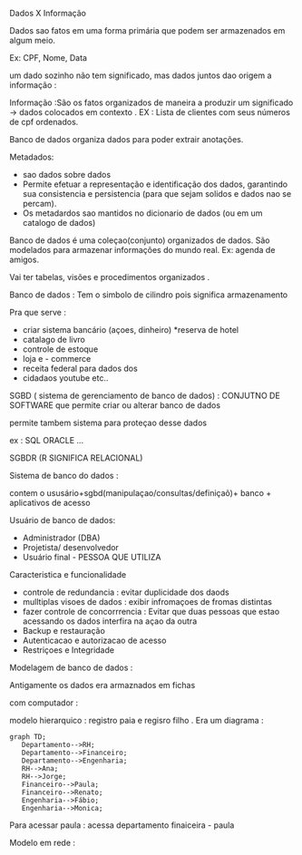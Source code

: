 Dados X Informação  

Dados sao fatos em uma forma primária que podem ser armazenados em algum meio.

Ex: CPF, Nome, Data 

um dado sozinho não tem significado, mas dados juntos dao origem a informação :


Informação :São os fatos organizados de maneira a produzir um significado -> dados colocados em contexto . EX : Lista de clientes com seus números de cpf ordenados. 

Banco de dados organiza dados para poder extrair anotações.

Metadados:
* sao dados sobre dados 
* Permite efetuar a representação e identificação dos dados, garantindo sua consistencia e persistencia (para que sejam solidos e dados nao se percam).
* Os metadardos sao mantidos no dicionario de dados (ou em um catalogo de dados)


Banco de dados é uma coleçao(conjunto)  organizados de dados. São modelados para armazenar informações do mundo real. Ex: agenda de amigos. 

Vai ter tabelas, visões e procedimentos organizados . 


Banco de dados : Tem o simbolo de cilindro pois significa armazenamento

Pra que serve : 

* criar sistema bancário (açoes, dinheiro)
 *reserva de hotel
 * catalago de livro
 * controle de estoque
 * loja e - commerce 
 * receita federal para dados dos 
 * cidadaos
 youtube
 etc..



 SGBD ( sistema de gerenciamento de banco de dados) : CONJUTNO DE SOFTWARE que permite criar ou alterar banco de dados

 permite tambem sistema para proteçao desse dados 

 ex : SQL 
 ORACLE
 ...



 SGBDR (R SIGNIFICA RELACIONAL) 


 Sistema de banco do dados : 

 contem o  ususário+sgbd(manipulaçao/consultas/definiçaõ)+ banco + aplicativos de acesso 

 Usuário de banco de dados:

 * Administrador (DBA)
 * Projetista/ desenvolvedor
 * Usuário final  - PESSOA QUE UTILIZA

 Caracteristica e funcionalidade 

 * controle de redundancia : evitar duplicidade dos daods
 * mulltiplas visoes de dados : exibir infromaçoes de fromas distintas 
 * fazer controle de concorrrencia : Evitar que duas pessoas que estao acessando os dados interfira na açao da outra 
 * Backup e restauração 
 * Autenticacao e autorizacao de acesso 
 * Restriçoes e Integridade 

 Modelagem de banco de dados : 

 Antigamente os dados era armaznados em fichas 


 com computador : 

 modelo hierarquico : registro paia e regisro filho . Era um diagrama : 

 ```mermaid
graph TD;
    Departamento-->RH;
    Departamento-->Financeiro;
    Departamento-->Engenharia;
    RH-->Ana;
    RH-->Jorge;
    Financeiro-->Paula;
    Financeiro-->Renato;
    Engenharia-->Fábio;
    Engenharia-->Monica;
```

Para acessar paula : acessa departamento finaiceira - paula 


Modelo em rede :


 




